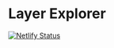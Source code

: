 # Layer Explorer


[![Netlify Status](https://api.netlify.com/api/v1/badges/aa779194-82e4-4174-904a-1d84fd905904/deploy-status)](https://app.netlify.com/sites/layerexplorer/deploys)